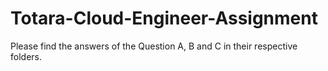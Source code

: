 # Totara-Cloud-Engineer-Assignment

Please find the answers of the Question A, B and C in their respective folders.